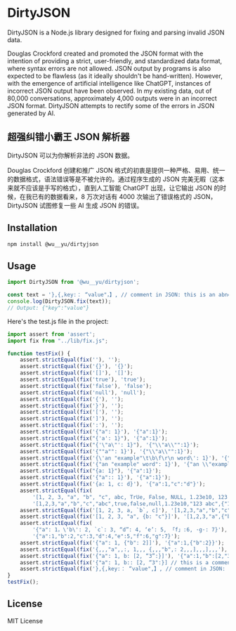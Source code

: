 # DirtyJSON

DirtyJSON is a Node.js library designed for fixing and parsing invalid JSON data.

Douglas Crockford created and promoted the JSON format with the intention of providing a strict, user-friendly, and standardized data format, where syntax errors are not allowed. JSON output by programs is also expected to be flawless (as it ideally shouldn't be hand-written). However, with the emergence of artificial intelligence like ChatGPT, instances of incorrect JSON output have been observed. In my existing data, out of 80,000 conversations, approximately 4,000 outputs were in an incorrect JSON format. DirtyJSON attempts to rectify some of the errors in JSON generated by AI.

## 超强纠错小霸王 JSON 解析器

DirtyJSON 可以为你解析非法的 JSON 数据。

Douglas Crockford 创建和推广 JSON 格式的初衷是提供一种严格、易用、统一的数据格式，语法错误等是不被允许的。通过程序生成的 JSON 完美无暇（这本来就不应该是手写的格式），直到人工智能 ChatGPT 出现，让它输出 JSON 的时候，在我已有的数据看来，8 万次对话有 4000 次输出了错误格式的 JSON，DirtyJSON 试图修复一些 AI 生成 JSON 的错误。

## Installation

```bash
npm install @wu__yu/dirtyjson
```

## Usage

```javascript
import DirtyJSON from '@wu__yu/dirtyjson';

const text = '},{,key:： “value"，】, // comment in JSON: this is an abnormal JSON';
console.log(DirtyJSON.fix(text));
// Output: {"key":"value"}
```

Here's the test.js file in the project:

```javascript
import assert from 'assert';
import fix from "../lib/fix.js";

function testFix() {
    assert.strictEqual(fix(''), '');
    assert.strictEqual(fix('{}'), '{}');
    assert.strictEqual(fix('[]'), '[]');
    assert.strictEqual(fix('true'), 'true');
    assert.strictEqual(fix('false'), 'false');
    assert.strictEqual(fix('null'), 'null');
    assert.strictEqual(fix('{'), '');
    assert.strictEqual(fix('}'), '');
    assert.strictEqual(fix('['), '');
    assert.strictEqual(fix(']'), '');
    assert.strictEqual(fix(':'), '');
    assert.strictEqual(fix('{"a": 1}'), '{"a":1}');
    assert.strictEqual(fix("{'a': 1}"), '{"a":1}');
    assert.strictEqual(fix("{'\"a\"': 1}"), '{"\\"a\\"":1}');
    assert.strictEqual(fix('{""a"": 1}'), '{"\\"a\\"":1}');
    assert.strictEqual(fix('{\'an "example"\t\b\f\r\n word\': 1}'), '{"an \\"example\\"\\t\\n word":1}');
    assert.strictEqual(fix('{"an "example" word": 1}'), '{"an \\"example\\" word":1}');
    assert.strictEqual(fix("{a: 1}"), '{"a":1}');
    assert.strictEqual(fix('{"a":: 1}'), '{"a":1}');
    assert.strictEqual(fix('{a: 1, c: d}'), '{"a":1,"c":"d"}');
    assert.strictEqual(fix(
        '[1, 2, 3, "a", "b", "c", abc, TrUe, False, NULL, 1.23e10, 123 abc, {123:123},]'),
        '[1,2,3,"a","b","c","abc",true,false,null,1.23e10,"123 abc",{"123":123}]');
    assert.strictEqual(fix('[1, 2, 3, a, `b`, c]'), '[1,2,3,"a","b","c"]');
    assert.strictEqual(fix('[1, 2, 3, "a", {b: "c"}]'), '[1,2,3,"a",{"b":"c"}]');
    assert.strictEqual(fix(
        '{"a": 1，\'b\': 2, `c`: 3, “d”: 4, ‘e’: 5, 「f」:6, ·g·: 7}'),
        '{"a":1,"b":2,"c":3,"d":4,"e":5,"f":6,"g":7}');
    assert.strictEqual(fix('{"a": 1, {"b": 2]]'), '{"a":1,{"b":2}}');
    assert.strictEqual(fix('{,,,"a",,:, 1,,, {,,,"b",: 2,,,],,,],,,'), '{"a":1,{"b":2}}');
    assert.strictEqual(fix('{"a": 1, b: [2, “3”:}]'), '{"a":1,"b":[2,"3"]}');
    assert.strictEqual(fix('{"a": 1, b:: [2, “3":}] // this is a comment'), '{"a":1,"b":[2,"3"]}');
    assert.strictEqual(fix('},{,key:： “value",】, // comment in JSON: this is an abnormal JSON'), '{"key":"value"}');
}
testFix();
```

## License

MIT License
